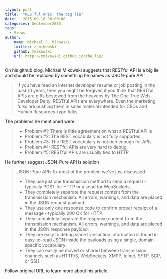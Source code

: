 ```yaml
---
layout: post
title:  "RESTful APIs, the big lie"
date:   2015-09-10 00:00:00
categories: September2015
tags:
  - Views
author:
    name: Michael S. Mikowski
    twitter: z_mikowski
    github: mmikowski
    url: http://mmikowski.github.io/the_lie/
---
```

On his github blog, Michael Mikowski suggests that RESTful API is a big lie and should be replaced by something he names as 'JSON-pure API'.

> If you have read an internet developer resume or job posting in the past 10 years, then you might be forgiven if you think that RESTful APIs are gifts bestowed from the heavens by The One True Web Developer Deity. RESTful APIs are everywhere. Even the marketing folks are pushing them in sales material intended for CEOs and Human Resources-type folks.

The problems he mentioned were:

> - Problem #1: There is little agreement on what a RESTful API is
> - Problem #2: The REST vocabulary is not fully supported
> - Problem #3: The REST vocabulary is not rich enough for APIs
> - Problem #4: RESTful APIs are very hard to debug
> - Problem #5: RESTful APIs are usually tied to HTTP

He further suggest JSON-Pure API is solution

> JSON-Pure APIs fix most of the problem we've just discussed.
>
> - They use just one transmission method to send a request - typically POST for HTTP or a send for WebSockets.
> - They completely separate the request content from the transmission mechanism. All errors, warnings, and data are placed in the JSON request payload.
> - They use only one response code to confirm proper receipt of a message - typically 200 OK for HTTP.
> - They completely separate the response content from the transmission mechanism. All errors, warnings, and data are placed in the JSON response payload.
> - They are easy to debug since transaction information is found in easy-to-read JSON inside the payloads using a single, domain specific vocabulary.
> - They can easily be moved or shared between transmission channels such as HTTP/S, WebSockets, XMPP, telnet, SFTP, SCP, or SSH.

Follow original URL to learn more about his article.
